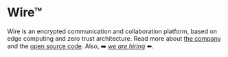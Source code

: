 # Wire™

Wire is an encrypted communication and collaboration platform, based on edge computing and zero trust architecture. Read more about [the company](https://wire.com) and the [open source code](https://github.com/wireapp/wire). Also, ➡️ *[we are hiring](https://wire.com/jobs/)* ⬅️.
